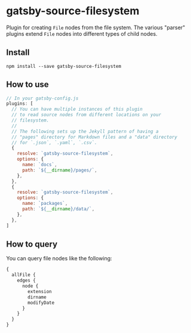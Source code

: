 # gatsby-source-filesystem

Plugin for creating `File` nodes from the file system. The various
"parser" plugins extend `File` nodes into different types of child nodes.

## Install

`npm install --save gatsby-source-filesystem`

## How to use

```javascript
// In your gatsby-config.js
plugins: [
  // You can have multiple instances of this plugin
  // to read source nodes from different locations on your
  // filesystem.
  //
  // The following sets up the Jekyll pattern of having a
  // "pages" directory for Markdown files and a "data" directory
  // for `.json`, `.yaml`, `.csv`.
  {
    resolve: `gatsby-source-filesystem`,
    options: {
      name: `docs`,
      path: `${__dirname}/pages/`,
    },
  },
  {
    resolve: `gatsby-source-filesystem`,
    options: {
      name: `packages`,
      path: `${__dirname}/data/`,
    },
  },
]
```

## How to query

You can query file nodes like the following:

```graphql
{
  allFile {
    edges {
      node {
        extension
        dirname
        modifyDate
      }
    }
  }
}
```
